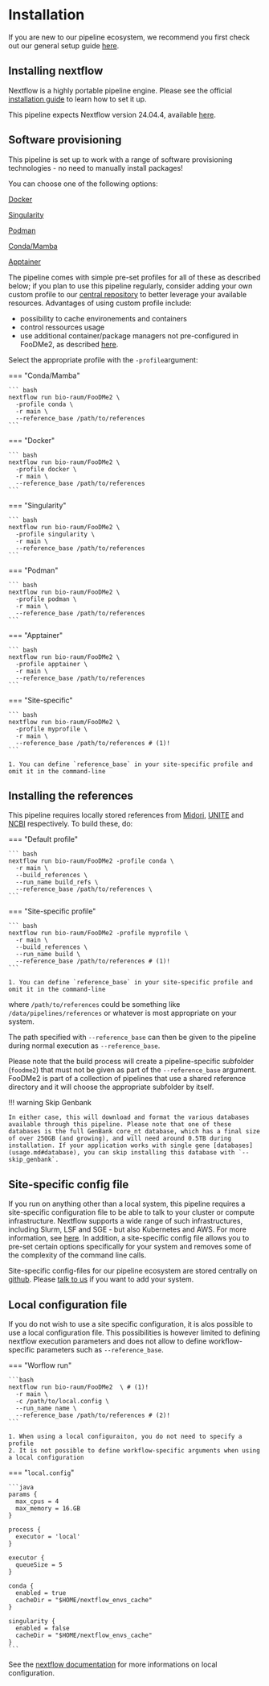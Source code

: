 # Installation

If you are new to our pipeline ecosystem, we recommend you first check out our general setup guide [here](https://github.com/bio-raum/nf-configs/blob/main/doc/installation.md).

## Installing nextflow

Nextflow is a highly portable pipeline engine. Please see the official [installation guide](https://www.nextflow.io/docs/latest/getstarted.html#installation) to learn how to set it up.

This pipeline expects Nextflow version 24.04.4, available [here](https://github.com/nextflow-io/nextflow/releases/tag/v24.04.4).

## Software provisioning

This pipeline is set up to work with a range of software provisioning technologies - no need to manually install packages!

You can choose one of the following options:

[Docker](https://docs.docker.com/engine/install/)

[Singularity](https://docs.sylabs.io/guides/3.11/admin-guide/)

[Podman](https://podman.io/docs/installation)

[Conda/Mamba](https://github.com/conda-forge/miniforge)

[Apptainer](https://apptainer.org/)

The pipeline comes with simple pre-set profiles for all of these as described below; if you plan to use this pipeline regularly, consider adding your own custom profile to our [central repository](https://github.com/bio-raum/nf-configs) to better leverage your available resources. Advantages of using custom profile include:

- possibility to cache environements and containers
- control ressources usage
- use additional container/package managers not pre-configured in FooDMe2, as described [here](https://www.nextflow.io/docs/latest/container.html).

Select the appropriate profile with the `-profile`argument:

=== "Conda/Mamba"

    ``` bash
    nextflow run bio-raum/FooDMe2 \
      -profile conda \
      -r main \
      --reference_base /path/to/references
    ```

=== "Docker"

    ``` bash
    nextflow run bio-raum/FooDMe2 \
      -profile docker \
      -r main \
      --reference_base /path/to/references
    ```

=== "Singularity"

    ``` bash
    nextflow run bio-raum/FooDMe2 \
      -profile singularity \
      -r main \
      --reference_base /path/to/references
    ```

=== "Podman"

    ``` bash
    nextflow run bio-raum/FooDMe2 \
      -profile podman \
      -r main \
      --reference_base /path/to/references
    ```

=== "Apptainer"

    ``` bash
    nextflow run bio-raum/FooDMe2 \
      -profile apptainer \
      -r main \
      --reference_base /path/to/references
    ```

=== "Site-specific"

    ``` bash
    nextflow run bio-raum/FooDMe2 \
      -profile myprofile \
      -r main \
      --reference_base /path/to/references # (1)!
    ```

    1. You can define `reference_base` in your site-specific profile and omit it in the command-line


## Installing the references

This pipeline requires locally stored references from [Midori](https://www.reference-midori.info/), [UNITE](https://unite.ut.ee/) and [NCBI](https://ftp.ncbi.nlm.nih.gov/blast/db) respectively. To build these, do:


=== "Default profile"

    ``` bash
    nextflow run bio-raum/FooDMe2 -profile conda \
      -r main \
      --build_references \
      --run_name build_refs \
      --reference_base /path/to/references \
    ```

=== "Site-specific profile"

    ``` bash
    nextflow run bio-raum/FooDMe2 -profile myprofile \
      -r main \
      --build_references \
      --run_name build \
      --reference_base /path/to/references # (1)!
    ```

    1. You can define `reference_base` in your site-specific profile and omit it in the command-line

where `/path/to/references` could be something like `/data/pipelines/references` or whatever is most appropriate on your system.

The path specified with `--reference_base` can then be given to the pipeline during normal execution as `--reference_base`.

Please note that the build process will create a pipeline-specific subfolder (`foodme2`) that must not be given as part of the `--reference_base` argument. FooDMe2 is part of a collection of pipelines that use a shared reference directory and it will choose the appropriate subfolder by itself.

!!! warning Skip Genbank

    In either case, this will download and format the various databases available through this pipeline. Please note that one of these databases is the full GenBank core_nt database, which has a final size of over 250GB (and growing), and will need around 0.5TB during installation. If your application works with single gene [databases](usage.md#database), you can skip installing this database with `--skip_genbank`.

## Site-specific config file

If you run on anything other than a local system, this pipeline requires a site-specific configuration file to be able to talk to your cluster or compute infrastructure. Nextflow supports a wide range of such infrastructures, including Slurm, LSF and SGE - but also Kubernetes and AWS. For more information, see [here](https://www.nextflow.io/docs/latest/executor.html). In addition, a site-specific config file allows you to pre-set certain options specifically for your system and removes some of the complexity of the command line calls.

Site-specific config-files for our pipeline ecosystem are stored centrally on [github](https://github.com/bio-raum/nf-configs). Please [talk to us](https://github.com/bio-raum/nf-configs/issues/new) if you want to add your system.

## Local configuration file

If you do not wish to use a site specific configuration, it is alos possible to use a local configuration file. This possibilities is however limited to defining nextflow execution parameters and does not allow to define workflow-specific parameters such as `--reference_base`.

=== "Worflow run"

    ```bash
    nextflow run bio-raum/FooDMe2  \ # (1)!
      -r main \
      -c /path/to/local.config \
      --run_name name \
      --reference_base /path/to/references # (2)!
    ```

    1. When using a local configuraiton, you do not need to specify a profile
    2. It is not possible to define workflow-specific arguments when using a local configuration

=== "`local.config`"

    ```java
    params {
      max_cpus = 4
      max_memory = 16.GB
    }

    process {
      executor = 'local'
    }

    executor {
      queueSize = 5
    }

    conda {
      enabled = true
      cacheDir = "$HOME/nextflow_envs_cache"
    }

    singularity {
      enabled = false
      cacheDir = "$HOME/nextflow_envs_cache"
    }
    ```

See the [nextflow documentation](https://www.nextflow.io/docs/latest/config.html) for more informations on local configuration.
